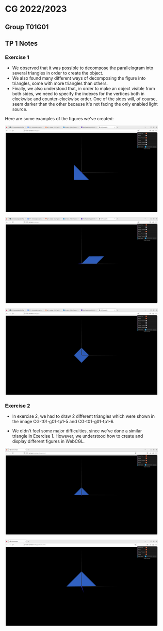 # CG 2022/2023

## Group T01G01

## TP 1 Notes

### Exercise 1
- We observed that it was possible to decompose the parallelogram into several triangles in order to create the object. 
- We also found many different ways of decomposing the figure into triangles, some with more triangles than others.
- Finally, we also understood that, in order to make an object visible from both sides, we need to specify the indexes for the vertices both in clockwise and counter-clockwise order. One of the sides will, of course, seem darker than the other because it's not facing the only enabled light source.

Here are some examples of the figures we've created:

![Figure 2](./screenshots/CG-t01g01-tp1-2.png)

![Figure 3](./screenshots/CG-t01g01-tp1-3.png)

![Figure 4](./screenshots/CG-t01g01-tp1-4.png)

### Exercise 2

- In exercise 2, we had to draw 2 different triangles which were shown in the image CG-t01-g01-tp1-5 and CG-t01-g01-tp1-6. 

- We didn't feel some major difficulties, since we've done a similar triangle in Exercise 1. However, we understood how to create and display different figures in WebCGL.

![Figure 5](./screenshots/CG-t01g01-tp1-5.png)

![Figure 6](./screenshots/CG-t01g01-tp1-6.png)
